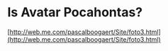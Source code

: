 <!--
id: 321771067
link: http://tumblr.atmos.org/post/321771067/is-avatar-pocahontas
slug: is-avatar-pocahontas
date: Thu Jan 07 2010 08:55:41 GMT-0800 (PST)
publish: 2010-01-07
tags: 
title: Is Avatar Pocahontas?
-->


Is Avatar Pocahontas?
=====================

[http://web.me.com/pascalboogaert/Site/foto3.html](http://web.me.com/pascalboogaert/Site/foto3.html)

